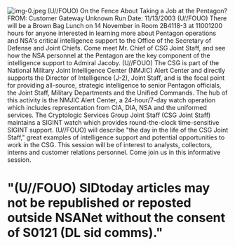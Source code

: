 ![img-0.jpeg](img-0.jpeg)
(U//FOUO) On the Fence About Taking a Job at the Pentagon?
FROM: Customer Gateway
Unknown
Run Date: 11/13/2003
(U//FOUO) There will be a Brown Bag Lunch on 14 November in Room 2B4118-3 at 11001200 hours for anyone interested in learning more about Pentagon operations and NSA's critical intelligence support to the Office of the Secretary of Defense and Joint Chiefs. Come meet Mr. Chief of CSG Joint Staff, and see how the NSA personnel at the Pentagon are the key component of the intelligence support to Admiral Jacoby.
(U//FOUO) The CSG is part of the National Military Joint Intelligence Center (NMJIC) Alert Center and directly supports the Director of Intelligence (J-2), Joint Staff, and is the focal point for providing all-source, strategic intelligence to senior Pentagon officials, the Joint Staff, Military Departments and the Unified Commands. The hub of this activity is the NMJIC Alert Center, a 24-hour/7-day watch operation which includes representation from CIA, DIA, NSA and the uniformed services. The Cryptologic Services Group Joint Staff (CSG Joint Staff) maintains a SIGINT watch which provides round-the-clock time-sensitive SIGINT support.
(U//FOUO) will describe "the day in the life of the CSG Joint Staff," great examples of intelligence support and potential opportunities to work in the CSG. This session will be of interest to analysts, collectors, interns and customer relations personnel. Come join us in this informative session.

# "(U//FOUO) SIDtoday articles may not be republished or reposted outside NSANet without the consent of S0121 (DL sid comms)."
